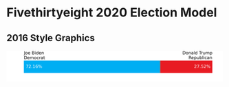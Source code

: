# Fivethirtyeight 2020 Election Model
## 2016 Style Graphics

![Model Probabilities](/model_probability.png)